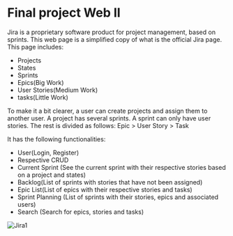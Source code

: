 # Final project Web II
Jira is a proprietary software product for project management, based on sprints.
This web page is a simplified copy of what is the official Jira page.
This page includes:
* Projects
* States
* Sprints
* Epics(Big Work)
* User Stories(Medium Work)
* tasks(Little Work)

To make it a bit clearer, a user can create projects and assign them to another user. A project has several sprints. A sprint can only have user stories. The rest is divided as follows:
Epic > User Story > Task

It has the following functionalities:
* User(Login, Register)
* Respective CRUD
* Current Sprint (See the current sprint with their respective stories based on a project and states)
* Backlog(List of sprints with stories that have not been assigned)
* Epic List(List of epics with their respective stories and tasks)
* Sprint Planning (List of sprints with their stories, epics and associated users)
* Search (Search for epics, stories and tasks)


![Jira1](https://github.com/santiagomonterof/Jira/assets/108990849/46102cde-30ca-4cc8-9662-00a530cee249)


